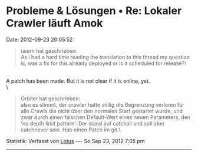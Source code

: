 Probleme & Lösungen • Re: Lokaler Crawler läuft Amok
====================================================

Date: 2012-09-23 20:05:52

> <div>
>
> usern hat geschrieben:\
> As i had a hard time reading the translation to this thread my
> question is, was a fix for this already deployed or is it scheduled
> for release?\
>
> </div>

\
A patch has been made. But it is not clear if it is online, yet.\
\

> <div>
>
> Orbiter hat geschrieben:\
> also es stimmt, der crawler hatte völlig die Begrenzung verloren für
> alle Crawls die nicht über den normalen Start gestartet wurde, und
> zwar durch einen falschen Default-Wert eines neuen Parameters, den
> \'no depth limit pattern\'. Der stand auf catchall und soll aber
> catchnever sein. Hab einen Patch im git.\
>
> </div>

Statistik: Verfasst von
[Lotus](http://forum.yacy-websuche.de/memberlist.php?mode=viewprofile&u=68)
--- So Sep 23, 2012 7:05 pm

------------------------------------------------------------------------
